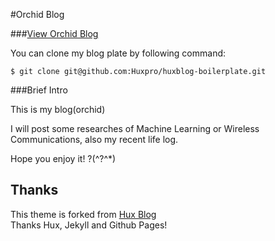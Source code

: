 #Orchid Blog

###[View Orchid Blog ](http://debuggy.github.io)


You can clone my blog plate by following command:

```
$ git clone git@github.com:Huxpro/huxblog-boilerplate.git
```
###Brief Intro

This is my blog(orchid)

I will post some researches of Machine Learning or Wireless Communications, also my recent life log.

Hope you enjoy it! ?(^?^*)

## Thanks

This theme is forked from [Hux Blog](https://github.com/Huxpro/huxpro.github.io.git)  
Thanks Hux, Jekyll and Github Pages!
